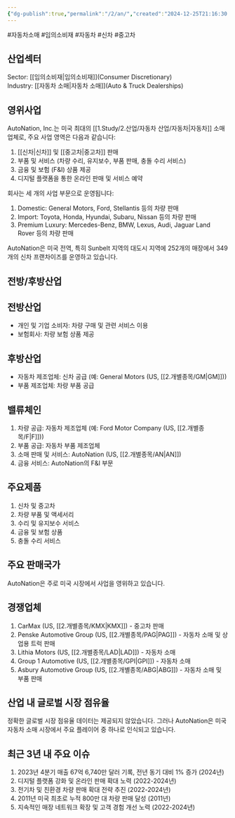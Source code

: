 ```yaml
---
{"dg-publish":true,"permalink":"/2/an/","created":"2024-12-25T21:16:30.333+09:00","updated":"2025-07-29T21:37:04.330+09:00"}
---
```


#자동차소매 #임의소비재 #자동차 #신차 #중고차 

## 산업섹터

Sector: [[임의소비재\|임의소비재]](Consumer Discretionary)  
Industry: [[자동차 소매\|자동차 소매]](Auto & Truck Dealerships)

## 영위사업

AutoNation, Inc.는 미국 최대의 [[1.Study/2.산업/자동차 산업/자동차\|자동차]] 소매업체로, 주요 사업 영역은 다음과 같습니다:

1. [[신차\|신차]] 및 [[중고차\|중고차]] 판매
2. 부품 및 서비스 (차량 수리, 유지보수, 부품 판매, 충돌 수리 서비스)
3. 금융 및 보험 (F&I) 상품 제공
4. 디지털 플랫폼을 통한 온라인 판매 및 서비스 예약

회사는 세 개의 사업 부문으로 운영됩니다:

1. Domestic: General Motors, Ford, Stellantis 등의 차량 판매
2. Import: Toyota, Honda, Hyundai, Subaru, Nissan 등의 차량 판매
3. Premium Luxury: Mercedes-Benz, BMW, Lexus, Audi, Jaguar Land Rover 등의 차량 판매

AutoNation은 미국 전역, 특히 Sunbelt 지역의 대도시 지역에 252개의 매장에서 349개의 신차 프랜차이즈를 운영하고 있습니다.

## 전방/후방산업

## 전방산업

- 개인 및 기업 소비자: 차량 구매 및 관련 서비스 이용
- 보험회사: 차량 보험 상품 제공

## 후방산업

- 자동차 제조업체: 신차 공급 (예: General Motors (US, [[2.개별종목/GM\|GM]]))
- 부품 제조업체: 차량 부품 공급

## 밸류체인

1. 차량 공급: 자동차 제조업체 (예: Ford Motor Company (US, [[2.개별종목/F\|F]]))
2. 부품 공급: 자동차 부품 제조업체
3. 소매 판매 및 서비스: AutoNation (US, [[2.개별종목/AN\|AN]])
4. 금융 서비스: AutoNation의 F&I 부문

## 주요제품

1. 신차 및 중고차
2. 차량 부품 및 액세서리
3. 수리 및 유지보수 서비스
4. 금융 및 보험 상품
5. 충돌 수리 서비스

## 주요 판매국가

AutoNation은 주로 미국 시장에서 사업을 영위하고 있습니다.

## 경쟁업체

1. CarMax (US, [[2.개별종목/KMX\|KMX]]) - 중고차 판매
2. Penske Automotive Group (US, [[2.개별종목/PAG\|PAG]]) - 자동차 소매 및 상업용 트럭 판매
3. Lithia Motors (US, [[2.개별종목/LAD\|LAD]]) - 자동차 소매
4. Group 1 Automotive (US, [[2.개별종목/GPI\|GPI]]) - 자동차 소매
5. Asbury Automotive Group (US, [[2.개별종목/ABG\|ABG]]) - 자동차 소매 및 부품 판매

## 산업 내 글로벌 시장 점유율

정확한 글로벌 시장 점유율 데이터는 제공되지 않았습니다. 그러나 AutoNation은 미국 자동차 소매 시장에서 주요 플레이어 중 하나로 인식되고 있습니다.

## 최근 3년 내 주요 이슈

1. 2023년 4분기 매출 67억 6,740만 달러 기록, 전년 동기 대비 1% 증가 (2024년)
2. 디지털 플랫폼 강화 및 온라인 판매 확대 노력 (2022-2024년)
3. 전기차 및 친환경 차량 판매 확대 전략 추진 (2022-2024년)
4. 2011년 미국 최초로 누적 800만 대 차량 판매 달성 (2011년)
5. 지속적인 매장 네트워크 확장 및 고객 경험 개선 노력 (2022-2024년)